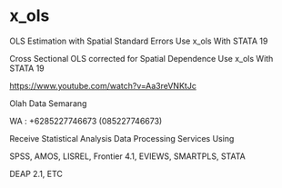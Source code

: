 # x_ols
OLS Estimation with Spatial Standard Errors Use x_ols With STATA 19

Cross Sectional OLS corrected for Spatial Dependence Use x_ols With STATA 19

https://www.youtube.com/watch?v=Aa3reVNKtJc

Olah Data Semarang

WA : +6285227746673 (085227746673)

Receive Statistical Analysis Data Processing Services Using

SPSS, AMOS, LISREL, Frontier 4.1, EVIEWS, SMARTPLS, STATA

DEAP 2.1, ETC
